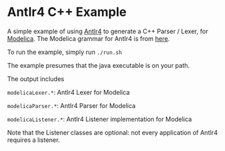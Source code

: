# Antlr4 C++ Example

A simple example of using [Antlr4](http://www.antlr.org/) to generate a C++ Parser / Lexer, for [Modelica](https://www.modelica.org/).  The Modelica grammar for Antlr4 is from [here](https://github.com/antlr/grammars-v4/tree/master/modelica).

To run the example, simply run `./run.sh`

The example presumes that the java executable is on your path.

The output includes

`modelicaLexer.*`: Antlr4 Lexer for Modelica

`modelicaParser.*`: Antlr4 Parser for Modelica

`modelicaListener.*`: Antlr4 Listener implementation for Modelica

Note that the Listener classes are optional: not every application of Antlr4 requires a listener.


